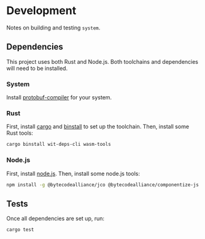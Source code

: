 # Development

Notes on building and testing `system`.

## Dependencies

This project uses both Rust and Node.js. Both toolchains and dependencies will need to be installed.

### System

Install [protobuf-compiler] for your system.

### Rust

First, install [cargo] and [binstall] to set up the toolchain.
Then, install some Rust tools:

```bash
cargo binstall wit-deps-cli wasm-tools
```

### Node.js

First, install [node.js].
Then, install some node.js tools:

```bash
npm install -g @bytecodealliance/jco @bytecodealliance/componentize-js
```

## Tests

Once all dependencies are set up, run:

```bash
cargo test
```

[cargo]: https://doc.rust-lang.org/cargo/getting-started/installation.html
[binstall]: https://github.com/cargo-bins/cargo-binstall
[node.js]: https://nodejs.org/en/learn/getting-started/how-to-install-nodejs
[protobuf-compiler]: https://grpc.io/docs/protoc-installation/
